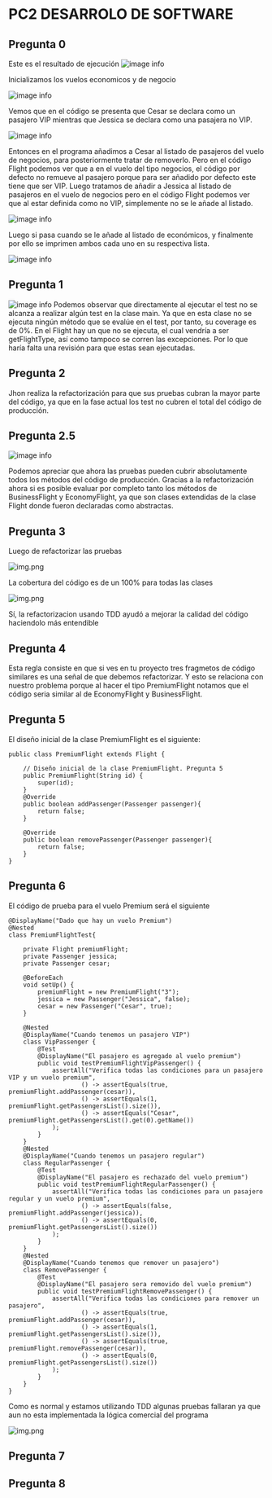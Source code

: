 # PC2 DESARROLO DE SOFTWARE

## Pregunta 0
Este es el resultado de ejecución
![image info](./images/imagen1.png)

Inicializamos los vuelos economicos y de negocio

![image info](./images/imagen2.png)

Vemos que en el código se presenta que Cesar se declara como un pasajero VIP
mientras que Jessica se declara como una pasajera no VIP.

![image info](./images/imagen3.png)


Entonces en el programa añadimos a Cesar al listado de pasajeros del vuelo de
negocios, para posteriormente tratar de removerlo. Pero en el código Flight
podemos ver que a en el vuelo del tipo negocios, el código por defecto no remueve
al pasajero porque para ser añadido por defecto este tiene que ser VIP.
Luego tratamos de añadir a Jessica al listado de pasajeros en el vuelo de negocios
pero en el código Flight podemos ver que al estar definida como no VIP, simplemente
no se le añade al listado.

![image info](./images/imagen4.png)

Luego si pasa cuando se le añade al listado de económicos,
y finalmente por ello se imprimen ambos cada uno en su respectiva lista.

![image info](./images/imagen5.png)

## Pregunta 1

![image info](./images/imagen6.png)
Podemos observar que directamente al ejecutar el test no se alcanza a realizar
algún test en la clase main. Ya que en esta clase no se ejecuta ningún método 
que se evalúe en el test, por tanto, su coverage es de 0%. En el Flight hay un
que no se ejecuta, el cual vendría a ser getFlightType, así como tampoco se corren
las excepciones. Por lo que haría falta una revisión para que estas sean ejecutadas.

## Pregunta 2

Jhon realiza la refactorización para que sus pruebas cubran la mayor parte del código,
ya que en la fase actual los test no cubren el total del código de producción.

## Pregunta 2.5

![image info](./images/imagen7.png)

Podemos apreciar que ahora las pruebas pueden cubrir absolutamente todos los
métodos del código de producción. Gracias a la refactorización ahora si es posible
evaluar por completo tanto los métodos de BusinessFlight y EconomyFlight, ya que
son clases extendidas de la clase Flight donde fueron declaradas como abstractas.

## Pregunta 3

Luego de refactorizar las pruebas

![img.png](images/imagen9.png)

La cobertura del código es de un 100% para todas las clases

![img.png](images/imagen10.png)

Sí, la refactorizacion usando TDD ayudó a mejorar la calidad del código haciendolo
más entendible

## Pregunta 4

Esta regla consiste en que si ves en tu proyecto tres fragmetos de código similares
es una señal de que debemos refactorizar. Y esto se relaciona con nuestro problema 
porque al hacer el tipo PremiumFlight notamos que el código seria similar al de
EconomyFlight y BusinessFlight.

## Pregunta 5

El diseño inicial de la clase PremiumFlight es el siguiente:

    public class PremiumFlight extends Flight {

        // Diseño inicial de la clase PremiumFlight. Pregunta 5
        public PremiumFlight(String id) {
            super(id);
        }
        @Override
        public boolean addPassenger(Passenger passenger){
            return false;
        }
    
        @Override
        public boolean removePassenger(Passenger passenger){
            return false;
        }
    }

## Pregunta 6

El código de prueba para el vuelo Premium será el siguiente

    @DisplayName("Dado que hay un vuelo Premium")
    @Nested
    class PremiumFlightTest{

        private Flight premiumFlight;
        private Passenger jessica;
        private Passenger cesar;

        @BeforeEach
        void setUp() {
            premiumFlight = new PremiumFlight("3");
            jessica = new Passenger("Jessica", false);
            cesar = new Passenger("Cesar", true);
        }

        @Nested
        @DisplayName("Cuando tenemos un pasajero VIP")
        class VipPassenger {
            @Test
            @DisplayName("El pasajero es agregado al vuelo premium")
            public void testPremiumFlightVipPassenger() {
                assertAll("Verifica todas las condiciones para un pasajero VIP y un vuelo premium",
                        () -> assertEquals(true, premiumFlight.addPassenger(cesar)),
                        () -> assertEquals(1, premiumFlight.getPassengersList().size()),
                        () -> assertEquals("Cesar", premiumFlight.getPassengersList().get(0).getName())
                );
            }
        }
        @Nested
        @DisplayName("Cuando tenemos un pasajero regular")
        class RegularPassenger {
            @Test
            @DisplayName("El pasajero es rechazado del vuelo premium")
            public void testPremiumFlightRegularPassenger() {
                assertAll("Verifica todas las condiciones para un pasajero regular y un vuelo premium",
                        () -> assertEquals(false, premiumFlight.addPassenger(jessica)),
                        () -> assertEquals(0, premiumFlight.getPassengersList().size())
                );
            }
        }
        @Nested
        @DisplayName("Cuando tenemos que remover un pasajero")
        class RemovePassenger {
            @Test
            @DisplayName("El pasajero sera removido del vuelo premium")
            public void testPremiumFlightRemovePassenger() {
                assertAll("Verifica todas las condiciones para remover un pasajero",
                        () -> assertEquals(true, premiumFlight.addPassenger(cesar)),
                        () -> assertEquals(1, premiumFlight.getPassengersList().size()),
                        () -> assertEquals(true, premiumFlight.removePassenger(cesar)),
                        () -> assertEquals(0, premiumFlight.getPassengersList().size())
                );
            }
        }
    }

Como es normal y estamos utilizando TDD algunas pruebas fallaran ya que aun no esta implementada
la lógica comercial del programa

![img.png](images/imagen11.png)

## Pregunta 7



## Pregunta 8